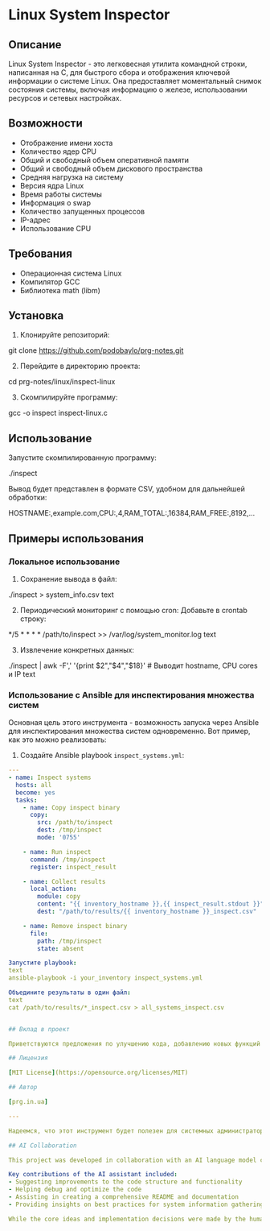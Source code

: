 # Linux System Inspector

## Описание

Linux System Inspector - это легковесная утилита командной строки, написанная на C, для быстрого сбора и отображения ключевой информации о системе Linux. Она предоставляет моментальный снимок состояния системы, включая информацию о железе, использовании ресурсов и сетевых настройках.

## Возможности

- Отображение имени хоста
- Количество ядер CPU
- Общий и свободный объем оперативной памяти
- Общий и свободный объем дискового пространства
- Средняя нагрузка на систему
- Версия ядра Linux
- Время работы системы
- Информация о swap
- Количество запущенных процессов
- IP-адрес
- Использование CPU

## Требования

- Операционная система Linux
- Компилятор GCC
- Библиотека math (libm)

## Установка

1. Клонируйте репозиторий:

git clone https://github.com/podobaylo/prg-notes.git

2. Перейдите в директорию проекта:

cd prg-notes/linux/inspect-linux

3. Скомпилируйте программу:

gcc -o inspect inspect-linux.c

## Использование

Запустите скомпилированную программу:


./inspect


Вывод будет представлен в формате CSV, удобном для дальнейшей обработки:


HOSTNAME:,example.com,CPU:,4,RAM_TOTAL:,16384,RAM_FREE:,8192,...


## Примеры использования

### Локальное использование

1. Сохранение вывода в файл:

./inspect > system_info.csv
text

2. Периодический мониторинг с помощью cron:
Добавьте в crontab строку:

*/5 * * * * /path/to/inspect >> /var/log/system_monitor.log
text

3. Извлечение конкретных данных:

./inspect | awk -F',' '{print $2","$4","$18}' # Выводит hostname, CPU cores и IP
text

### Использование с Ansible для инспектирования множества систем

Основная цель этого инструмента - возможность запуска через Ansible для инспектирования множества систем одновременно. Вот пример, как это можно реализовать:

1. Создайте Ansible playbook `inspect_systems.yml`:

```yaml
---
- name: Inspect systems
  hosts: all
  become: yes
  tasks:
    - name: Copy inspect binary
      copy:
        src: /path/to/inspect
        dest: /tmp/inspect
        mode: '0755'

    - name: Run inspect
      command: /tmp/inspect
      register: inspect_result

    - name: Collect results
      local_action:
        module: copy
        content: "{{ inventory_hostname }},{{ inspect_result.stdout }}"
        dest: "/path/to/results/{{ inventory_hostname }}_inspect.csv"

    - name: Remove inspect binary
      file:
        path: /tmp/inspect
        state: absent

Запустите playbook:
text
ansible-playbook -i your_inventory inspect_systems.yml

Объедините результаты в один файл:
text
cat /path/to/results/*_inspect.csv > all_systems_inspect.csv


## Вклад в проект

Приветствуются предложения по улучшению кода, добавлению новых функций или исправлению ошибок. Пожалуйста, создавайте issues или отправляйте pull requests.

## Лицензия

[MIT License](https://opensource.org/licenses/MIT)

## Автор

[prg.in.ua]

---

Надеемся, что этот инструмент будет полезен для системных администраторов, DevOps инженеров и всех, кто работает с системами Linux!

## AI Collaboration

This project was developed in collaboration with an AI language model created by Anthropic. The AI assistant provided guidance, code suggestions, and helped in refining the project structure and documentation. This collaboration showcases the potential of human-AI teamwork in software development.

Key contributions of the AI assistant included:
- Suggesting improvements to the code structure and functionality
- Helping debug and optimize the code
- Assisting in creating a comprehensive README and documentation
- Providing insights on best practices for system information gathering in Linux

While the core ideas and implementation decisions were made by the human developer, the AI played a supportive role throughout the development process, demonstrating how AI can be a valuable tool in modern software development workflows.
